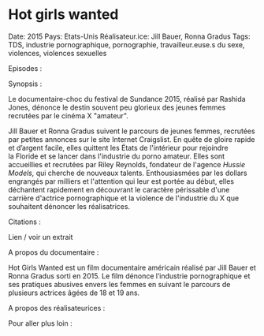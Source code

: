 # Hot girls wanted

Date: 2015
Pays: Etats-Unis
Réalisateur.ice: Jill Bauer, Ronna Gradus
Tags: TDS, industrie pornographique, pornographie, travailleur.euse.s du sexe, violences, violences sexuelles

Episodes : 

Synopsis : 

Le documentaire-choc du festival de Sundance 2015, réalisé par Rashida Jones, dénonce le destin souvent peu glorieux des jeunes femmes recrutées par le cinéma X "amateur".

Jill Bauer et Ronna Gradus suivent le parcours de jeunes femmes, recrutées par petites annonces sur le site Internet Craigslist. En quête de gloire rapide et d’argent facile, elles quittent les États de l'intérieur pour rejoindre la Floride et se lancer dans l'industrie du porno amateur. Elles sont accueillies et recrutées par Riley Reynolds, fondateur de l'agence *Hussie Models,* qui cherche de nouveaux talents. Enthousiasmées par les dollars engrangés par milliers et l'attention qui leur est portée au début, elles déchantent rapidement en découvrant le caractère périssable d'une carrière d'actrice pornographique et la violence de l'industrie du X que souhaitent dénoncer les réalisatrices.

Citations : 

Lien / voir un extrait 

A propos du documentaire : 

Hot Girls Wanted est un film documentaire américain réalisé par Jill Bauer et Ronna Gradus sorti en 2015. Le film dénonce l’industrie pornographique et ses pratiques abusives envers les femmes en suivant le parcours de plusieurs actrices âgées de 18 et 19 ans.

A propos des réalisateurices : 

Pour aller plus loin :